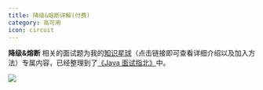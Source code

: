 ```yaml
---
title: 降级&熔断详解(付费)
category: 高可用
icon: circuit
---
```


**降级&熔断** 相关的面试题为我的[知识星球](https://javaguide.cn/about-the-author/zhishixingqiu-two-years.html)（点击链接即可查看详细介绍以及加入方法）专属内容，已经整理到了[《Java 面试指北》](https://javaguide.cn/zhuanlan/java-mian-shi-zhi-bei.html)中。

![](https://oss.javaguide.cn/xingqiu/mianshizhibei-gaobingfa.png)

<!-- @include: @planet.snippet.md -->

<!-- @include: @article-footer.snippet.md -->
